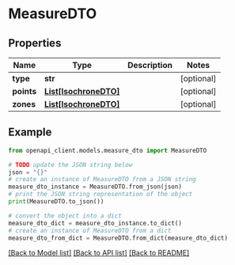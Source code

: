 # MeasureDTO


## Properties

Name | Type | Description | Notes
------------ | ------------- | ------------- | -------------
**type** | **str** |  | [optional] 
**points** | [**List[IsochroneDTO]**](IsochroneDTO.md) |  | [optional] 
**zones** | [**List[IsochroneDTO]**](IsochroneDTO.md) |  | [optional] 

## Example

```python
from openapi_client.models.measure_dto import MeasureDTO

# TODO update the JSON string below
json = "{}"
# create an instance of MeasureDTO from a JSON string
measure_dto_instance = MeasureDTO.from_json(json)
# print the JSON string representation of the object
print(MeasureDTO.to_json())

# convert the object into a dict
measure_dto_dict = measure_dto_instance.to_dict()
# create an instance of MeasureDTO from a dict
measure_dto_from_dict = MeasureDTO.from_dict(measure_dto_dict)
```
[[Back to Model list]](../README.md#documentation-for-models) [[Back to API list]](../README.md#documentation-for-api-endpoints) [[Back to README]](../README.md)


